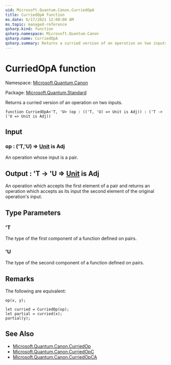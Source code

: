 ```yaml
---
uid: Microsoft.Quantum.Canon.CurriedOpA
title: CurriedOpA function
ms.date: 6/17/2021 12:00:00 AM
ms.topic: managed-reference
qsharp.kind: function
qsharp.namespace: Microsoft.Quantum.Canon
qsharp.name: CurriedOpA
qsharp.summary: Returns a curried version of an operation on two inputs.
---
```


# CurriedOpA function

Namespace: [Microsoft.Quantum.Canon](xref:Microsoft.Quantum.Canon)

Package: [Microsoft.Quantum.Standard](https://nuget.org/packages/Microsoft.Quantum.Standard)


Returns a curried version of an operation on two inputs.

```qsharp
function CurriedOpA<'T, 'U> (op : (('T, 'U) => Unit is Adj)) : ('T -> ('U => Unit is Adj))
```


## Input

### op : ('T,'U) => [Unit](xref:microsoft.quantum.qsharp.valueliterals#unit-literal)  is Adj

An operation whose input is a pair.



## Output : 'T -> 'U => [Unit](xref:microsoft.quantum.qsharp.valueliterals#unit-literal)  is Adj

An operation which accepts the first element of a pair and returnsan operation which accepts as its input the second element of theoriginal operation's input.

## Type Parameters

### 'T

The type of the first component of a function defined on pairs.
### 'U

The type of the second component of a function defined on pairs.

## Remarks

The following are equivalent:```qsharpop(x, y);let curried = CurriedOp(op);let partial = curried(x);partial(y);```

## See Also

- [Microsoft.Quantum.Canon.CurriedOp](xref:Microsoft.Quantum.Canon.CurriedOp)
- [Microsoft.Quantum.Canon.CurriedOpC](xref:Microsoft.Quantum.Canon.CurriedOpC)
- [Microsoft.Quantum.Canon.CurriedOpCA](xref:Microsoft.Quantum.Canon.CurriedOpCA)